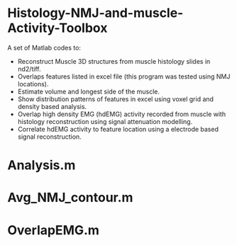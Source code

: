 # Histology-NMJ-and-muscle-Activity-Toolbox
A set of Matlab codes to:
  - Reconstruct Muscle 3D structures from muscle histology slides in nd2/tiff.
  - Overlaps features listed in excel file (this program was tested using NMJ locations).
  - Estimate volume and longest side of the muscle.
  - Show distribution patterns of features in excel using voxel grid and density based analysis.
  - Overlap high density EMG (hdEMG) activity recorded from muscle with histology reconstruction using signal attenuation modelling.
  - Correlate hdEMG activity to feature location using a electrode based signal reconstruction.

# Analysis.m

# Avg_NMJ_contour.m

# OverlapEMG.m
